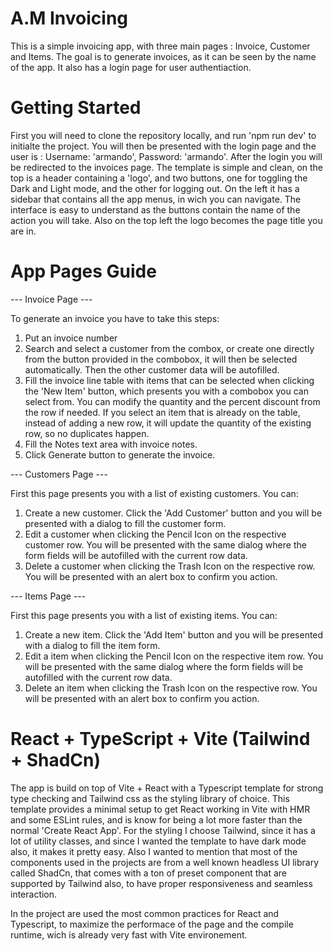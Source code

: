 # A.M Invoicing

This is a simple invoicing app, with three main pages : Invoice, Customer and Items. The goal is to generate invoices, as it can be
seen by the name of the app. It also has a login page for user authentiaction. 


# Getting Started 

First you will need to clone the repository locally, and run 'npm run dev' to initialte the project. 
You will then be presented with the login page and the user is : Username: 'armando', Password: 'armando'.
After the login you will be redirected to the invoices page. The template is simple and clean, on the top is a header containing a 
'logo', and two buttons, one for toggling the Dark and Light mode, and the other for logging out. On the left it has a sidebar 
that contains all the app menus, in wich you can navigate. The interface is easy to understand as the buttons contain the name
of the action you will take. Also on the top left the logo becomes the page title you are in. 


# App Pages Guide
--- Invoice Page ---

To generate an invoice you have to take this steps: 
1. Put an invoice number
2. Search and select a customer from the combox, or create one directly from the button provided in the combobox, it will then be selected
automatically. Then the other customer data will be autofilled. 
3. Fill the invoice line table with items that can be selected when clicking the 'New Item' button, which presents you with a combobox you
can select from. You can modify the quantity and the percent discount from the row if needed. If you select an item that is already on the 
table, instead of adding a new row, it will update the quantity of the existing row, so no duplicates happen.
4. Fill the Notes text area with invoice notes.
5. Click Generate button to generate the invoice.

--- Customers Page ---

First this page presents you with a list of existing customers. You can:
1. Create a new customer. Click the 'Add Customer' button and you will be presented with a dialog to fill the customer form.
2. Edit a customer when clicking the Pencil Icon on the respective customer row. You will be presented with the same dialog where 
the form fields will be autofilled with the current row data.
3. Delete a customer when clicking the Trash Icon on the respective row. You will be presented with an alert box to confirm you action.

--- Items Page ---

First this page presents you with a list of existing items. You can:
1. Create a new item. Click the 'Add Item' button and you will be presented with a dialog to fill the item form.
2. Edit a item when clicking the Pencil Icon on the respective item row. You will be presented with the same dialog where 
the form fields will be autofilled with the current row data.
3. Delete an item when clicking the Trash Icon on the respective row. You will be presented with an alert box to confirm you action.


# React + TypeScript + Vite (Tailwind + ShadCn)

The app is build on top of Vite + React with a Typescript template for strong type checking and Tailwind css as the styling 
library of choice. This template provides a minimal setup to get React working in Vite with HMR and some ESLint rules, and is know for
being a lot more faster than the normal 'Create React App'. For the styling I choose Tailwind, since it has a lot of utility classes,
and since I wanted the template to have dark mode also, it makes it pretty easy. Also I wanted to mention that most of the components 
used in the projects are from a well known headless UI library called ShadCn, that comes with a ton of preset component that are supported
by Tailwind also, to have proper responsiveness and seamless interaction. 

In the project are used the most common practices for React and Typescript, to maximize the performace of the page and the compile runtime,
wich is already very fast with Vite environement.